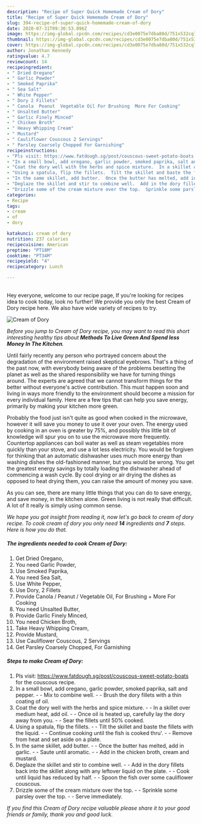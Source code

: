 ```yaml
---
description: "Recipe of Super Quick Homemade Cream of Dory"
title: "Recipe of Super Quick Homemade Cream of Dory"
slug: 394-recipe-of-super-quick-homemade-cream-of-dory
date: 2020-07-31T09:30:53.096Z
image: https://img-global.cpcdn.com/recipes/cd3e0075e7dba80d/751x532cq70/cream-of-dory-recipe-main-photo.jpg
thumbnail: https://img-global.cpcdn.com/recipes/cd3e0075e7dba80d/751x532cq70/cream-of-dory-recipe-main-photo.jpg
cover: https://img-global.cpcdn.com/recipes/cd3e0075e7dba80d/751x532cq70/cream-of-dory-recipe-main-photo.jpg
author: Jonathan Kennedy
ratingvalue: 4.7
reviewcount: 14
recipeingredient:
- " Dried Oregano"
- " Garlic Powder"
- " Smoked Paprika"
- " Sea Salt"
- " White Pepper"
- " Dory 2 Fillets"
- " Canola  Peanut  Vegetable Oil For Brushing  More For Cooking"
- " Unsalted Butter"
- " Garlic Finely Minced"
- " Chicken Broth"
- " Heavy Whipping Cream"
- " Mustard"
- " Cauliflower Couscous 2 Servings"
- " Parsley Coarsely Chopped For Garnishing"
recipeinstructions:
- "Pls visit: https://www.fatdough.sg/post/couscous-sweet-potato-boats for the couscous recipe."
- "In a small bowl, add oregano, garlic powder, smoked paprika, salt and pepper.  Mix to combine well.  Brush the dory fillets with a thin coating of oil."
- "Coat the dory well with the herbs and spice mixture.  In a skillet over medium heat, add oil.  Once oil is heated up, carefully lay the dory away from you.  Sear the fillets until 50% cooked."
- "Using a spatula, flip the fillets.  Tilt the skillet and baste the fillets with the liquid.  Continue cooking until the fish is cooked thru&#39;.  Remove from heat and set aside on a plate."
- "In the same skillet, add butter.  Once the butter has melted, add in garlic.  Saute until aromatic.  Add in the chicken broth, cream and mustard."
- "Deglaze the skillet and stir to combine well.  Add in the dory fillets back into the skillet along with any leftover liquid on the plate.  Cook until liquid has reduced by half.  Spoon the fish over some cauliflower couscous."
- "Drizzle some of the cream mixture over the top.  Sprinkle some parsley over the top.  Serve immediately."
categories:
- Recipe
tags:
- cream
- of
- dory

katakunci: cream of dory 
nutrition: 237 calories
recipecuisine: American
preptime: "PT18M"
cooktime: "PT34M"
recipeyield: "4"
recipecategory: Lunch

---
```

<br>
Hey everyone, welcome to our recipe page, If you're looking for recipes idea to cook today, look no further! We provide you only the best Cream of Dory recipe here. We also have wide variety of recipes to try.
<br>


![Cream of Dory](https://img-global.cpcdn.com/recipes/cd3e0075e7dba80d/751x532cq70/cream-of-dory-recipe-main-photo.jpg)

<i>Before you jump to Cream of Dory recipe, you may want to read this short interesting healthy tips about 
<strong>Methods To Live Green And Spend less Money In The Kitchen</strong>.</i>
</br>

Until fairly recently any person who portrayed concern about the degradation of the environment raised skeptical eyebrows. That's a thing of the past now, with everybody being aware of the problems besetting the planet as well as the shared responsibility we have for turning things around. The experts are agreed that we cannot transform things for the better without everyone's active contribution. This must happen soon and living in ways more friendly to the environment should become a mission for every individual family. Here are a few tips that can help you save energy, primarily by making your kitchen more green.

Probably the food just isn't quite as good when cooked in the microwave, however it will save you money to use it over your oven. The energy used by cooking in an oven is greater by 75%, and possibly this little bit of knowledge will spur you on to use the microwave more frequently. Countertop appliances can boil water as well as steam vegetables more quickly than your stove, and use a lot less electricity. You would be forgiven for thinking that an automatic dishwasher uses much more energy than washing dishes the old-fashioned manner, but you would be wrong. You get the greatest energy savings by totally loading the dishwasher ahead of commencing a wash cycle. By cool drying or air drying the dishes as opposed to heat drying them, you can raise the amount of money you save.

As you can see, there are many little things that you can do to save energy, and save money, in the kitchen alone. Green living is not really that difficult. A lot of it really is simply using common sense.


<i>We hope you got insight from reading it, now let's go back to cream of dory recipe. To cook cream of dory you only need <strong>14</strong> ingredients and <strong>7</strong> steps. Here is how you do that.
</i>

##### The ingredients needed to cook Cream of Dory:

1. Get  Dried Oregano,
1. You need  Garlic Powder,
1. Use  Smoked Paprika,
1. You need  Sea Salt,
1. Use  White Pepper,
1. Use  Dory, 2 Fillets
1. Provide  Canola / Peanut / Vegetable Oil, For Brushing + More For Cooking
1. You need  Unsalted Butter,
1. Provide  Garlic Finely Minced,
1. You need  Chicken Broth,
1. Take  Heavy Whipping Cream,
1. Provide  Mustard,
1. Use  Cauliflower Couscous, 2 Servings
1. Get  Parsley Coarsely Chopped, For Garnishing


##### Steps to make Cream of Dory:

1. Pls visit: https://www.fatdough.sg/post/couscous-sweet-potato-boats for the couscous recipe.
1. In a small bowl, add oregano, garlic powder, smoked paprika, salt and pepper. -  - Mix to combine well. -  - Brush the dory fillets with a thin coating of oil.
1. Coat the dory well with the herbs and spice mixture. -  - In a skillet over medium heat, add oil. -  - Once oil is heated up, carefully lay the dory away from you. -  - Sear the fillets until 50% cooked.
1. Using a spatula, flip the fillets. -  - Tilt the skillet and baste the fillets with the liquid. -  - Continue cooking until the fish is cooked thru&#39;. -  - Remove from heat and set aside on a plate.
1. In the same skillet, add butter. -  - Once the butter has melted, add in garlic. -  - Saute until aromatic. -  - Add in the chicken broth, cream and mustard.
1. Deglaze the skillet and stir to combine well. -  - Add in the dory fillets back into the skillet along with any leftover liquid on the plate. -  - Cook until liquid has reduced by half. -  - Spoon the fish over some cauliflower couscous.
1. Drizzle some of the cream mixture over the top. -  - Sprinkle some parsley over the top. -  - Serve immediately.


<i>If you find this Cream of Dory recipe valuable please share it to your good friends or family, thank you and good luck.</i>
